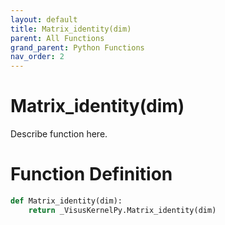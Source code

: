 ```yaml
---
layout: default
title: Matrix_identity(dim)
parent: All Functions
grand_parent: Python Functions
nav_order: 2
---
```


# Matrix_identity(dim)

Describe function here.

# Function Definition

```python
def Matrix_identity(dim):
    return _VisusKernelPy.Matrix_identity(dim)
```
